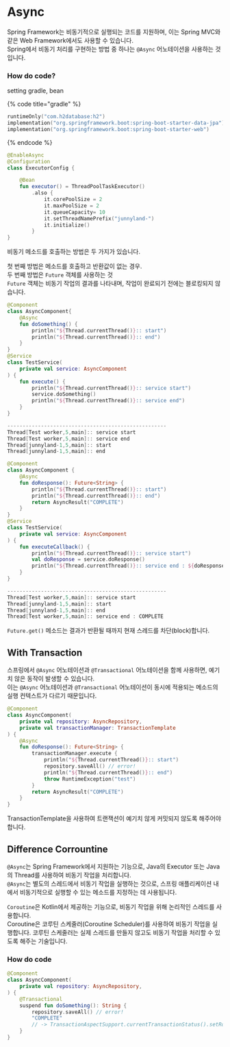 # Async

Spring Framework는 비동기적으로 실행되는 코드를 지원하며, 이는 Spring MVC와 같은 Web Framework에서도 사용할 수 있습니다. \
Spring에서 비동기 처리를 구현하는 방법 중 하나는 `@Async` 어노테이션을 사용하는 것입니다.&#x20;

### How do code?

setting gradle, bean

{% code title="gradle" %}
```kotlin
runtimeOnly("com.h2database:h2")
implementation("org.springframework.boot:spring-boot-starter-data-jpa")
implementation("org.springframework.boot:spring-boot-starter-web")
```
{% endcode %}

```kotlin
@EnableAsync
@Configuration
class ExecutorConfig {

    @Bean
    fun executor() = ThreadPoolTaskExecutor()
        .also {
            it.corePoolSize = 2
            it.maxPoolSize = 2
            it.queueCapacity= 10
            it.setThreadNamePrefix("junnyland-")
            it.initialize()
        }
}
```

비동기 메소드를 호출하는 방법은 두 가지가 있습니다.&#x20;

첫 번째 방법은 메소드를 호출하고 반환값이 없는 경우.\
두 번째 방법은 `Future` 객체를 사용하는 것 \
`Future` 객체는 비동기 작업의 결과를 나타내며, 작업이 완료되기 전에는 블로킹되지 않습니다.

```kotlin
@Component
class AsyncComponent{
    @Async
    fun doSomething() {
        println("${Thread.currentThread()}:: start")
        println("${Thread.currentThread()}:: end")
    }
}
@Service
class TestService(
    private val service: AsyncComponent
) {
    fun execute() {
        println("${Thread.currentThread()}:: service start")
        service.doSomething()
        println("${Thread.currentThread()}:: service end")
    }
}

----------------------------------------------------
Thread[Test worker,5,main]:: service start
Thread[Test worker,5,main]:: service end
Thread[junnyland-1,5,main]:: start
Thread[junnyland-1,5,main]:: end
```

```kotlin
@Component
class AsyncComponent {
    @Async
    fun doResponse(): Future<String> {
        println("${Thread.currentThread()}:: start")
        println("${Thread.currentThread()}:: end")
        return AsyncResult("COMPLETE")
    }
}
@Service
class TestService(
    private val service: AsyncComponent
) {
    fun executeCallback() {
        println("${Thread.currentThread()}:: service start")
        val doResponse = service.doResponse()
        println("${Thread.currentThread()}:: service end : ${doResponse.get()}")
    }
}

----------------------------------------------------
Thread[Test worker,5,main]:: service start
Thread[junnyland-1,5,main]:: start
Thread[junnyland-1,5,main]:: end
Thread[Test worker,5,main]:: service end : COMPLETE
```

`Future.get()` 메소드는 결과가 반환될 때까지 현재 스레드를 차단(block)합니다.

## With Transaction

스프링에서 `@Async` 어노테이션과 `@Transactional` 어노테이션을 함께 사용하면, 예기치 않은 동작이 발생할 수 있습니다. \
이는 `@Async` 어노테이션과 `@Transactional` 어노테이션이 동시에 적용되는 메소드의 실행 컨텍스트가 다르기 때문입니다.

```kotlin
@Component
class AsyncComponent(
    private val repository: AsyncRepository,
    private val transactionManager: TransactionTemplate
) {
    @Async
    fun doResponse(): Future<String> {
        transactionManager.execute {
            println("${Thread.currentThread()}:: start")
            repository.saveAll() // error!
            println("${Thread.currentThread()}:: end")
            throw RuntimeException("test")
        }
        return AsyncResult("COMPLETE")
    }
}
```

TransactionTemplate을 사용하여 트랜잭션이 예기치 않게 커밋되지 않도록 해주어야 합니다.



## Difference Corrountine

`@Async`는 Spring Framework에서 지원하는 기능으로, Java의 Executor 또는 Java의 Thread를 사용하여 비동기 작업을 처리합니다. \
`@Async`는 별도의 스레드에서 비동기 작업을 실행하는 것으로, 스프링 애플리케이션 내에서 비동기적으로 실행할 수 있는 메소드를 지정하는 데 사용됩니다.

`Coroutine`은 Kotlin에서 제공하는 기능으로, 비동기 작업을 위해 논리적인 스레드를 사용합니다. \
Coroutine은 코루틴 스케줄러(Coroutine Scheduler)를 사용하여 비동기 작업을 실행합니다. 코루틴 스케줄러는 실제 스레드를 만들지 않고도 비동기 작업을 처리할 수 있도록 해주는 기술입니다.

### How do code

```kotlin
@Component
class AsyncComponent(
    private val repository: AsyncRepository,
) {
    @Transactional
    suspend fun doSomething(): String {
        repository.saveAll() // error!
        "COMPLETE"
        // -> TransactionAspectSupport.currentTransactionStatus().setRollbackOnly()
    }   
}
```
